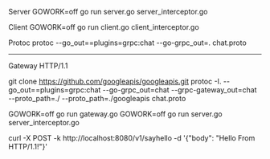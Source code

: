 Server
GOWORK=off go run server.go server_interceptor.go

Client
GOWORK=off go run client.go client_interceptor.go

Protoc
protoc --go_out==plugins=grpc:chat --go-grpc_out=. chat.proto

------
Gateway HTTP/1.1

git clone https://github.com/googleapis/googleapis.git
protoc -I. --go_out==plugins=grpc:chat --go-grpc_out=chat --grpc-gateway_out=chat --proto_path=./ --proto_path=./googleapis chat.proto

GOWORK=off go run gateway.go
GOWORK=off go run server.go server_interceptor.go

curl -X POST -k http://localhost:8080/v1/sayhello -d '{"body": "Hello From HTTP/1.1!"}'
